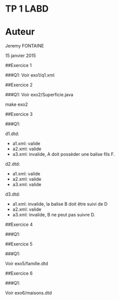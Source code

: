 TP 1 LABD
==========

# Auteur
Jeremy FONTAINE

15 janvier 2015


##Exercice 1

###Q1:
Voir exo1/q1.xml

##Exercice 2

###Q1:
Voir exo2/Superficie.java

make exo2

##Exercice 3

###Q1:

d1.dtd:

* a1.xml: valide
* a2.xml: valide
* a3.xml: invalide, A doit possèder une balise fils F.
	
d2.dtd:

* a1.xml: valide
* a2.xml: valide
* a3.xml: valide
	
d3.dtd:

* a1.xml: invalide, la balise B doit être suivi de D
* a2.xml: valide
* a3.xml: invalide, B ne peut pas suivre D.
	
	

##Exercice 4

###Q1:

##Exercice 5

###Q1:

Voir exo5/famille.dtd

##Exercice 6

###Q1:

Voir exo6/maisons.dtd

		
		
			